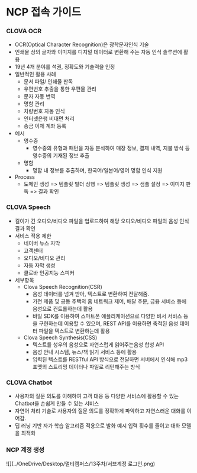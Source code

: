 # NCP 접속 가이드



### CLOVA OCR

- OCR(Optical Character Recognition)은 광학문자인식 기술
- 인쇄물 상의 글자와 이미지를 디지털 데이터로 변환해 주는 자동 인식 솔루션에 활용
- 19년 4개 분야를 석권, 정확도와 기술력을 인정
- 일반적인 활용 사례
  - 문서 파일/ 인쇄물 판독
  - 우편번호 추출을 통한 우편물 관리
  - 문자 자동 번역
  - 명함 관리
  - 차량번호 자동 인식
  - 인터넷은행 비대면 처리
  - 송금 이체 계좌 등록
- 예시
  - 영수증
    - 영수증의 유형과 패턴을 자동 분석하여 매장 정보, 결제 내역, 지불 방식 등 영수증의 기재된 정보 추출
  - 명함
    - 명함 내 정보를 추출하며, 한국어/일본어/영어 명함 인식 지원
- Process
  - 도메인 생성 => 템플릿 빌더 싱행 => 템플릿 생성 => 샘플 설정 => 이미지 판독 => 결과 확인



### CLOVA Speech

- 길이가 긴 오디오/비디오 파일을 업로드하여 해당 오디오/비디오 파일의 음성 인식 결과 확인
- 서비스 적용 제한
  - 네이버 뉴스 자막
  - 고객센터
  - 오디오/비디오 관리
  - 자동 자막 생성
  - 클로바 인공지능 스피커
- 세부항목
  - Clova Speech Recognition(CSR)
    - 음성 데이터를 넘겨 받아, 텍스트로 변환하여 전달해줌.
    - 가전 제품 및 공동 주택의 홈 네트워크 제어, 배달 주문, 금융 서비스 등에 음성으로 컨트롤하는데 활용
    - 바일 SDK를 이용하여 스마트폰 애플리케이션으로 다양한 비서 서비스 등을 구현하는데 이용할 수 있으며, REST API를 이용하면 축적된 음성 데이터 파일을 텍스트로 변환하는데 활용
  - Clova Speech Synthesis(CSS)
    - 텍스트를 성우의 음성으로 자연스럽게 읽어주는음성 합성 API
    - 음성 안내 시스템, 뉴스/책 읽기 서비스 등에 활용
    - 입력된 텍스트를 RESTful API 방식으로 전달하면 서버에서 인식해 mp3 포맷의 스트리밍 데이터나 파일로 리턴해주는 방식



### CLOVA Chatbot

- 사용자의 질문 의도를 이해하여 고객 대응 등 다양한 서비스에 활용할 수 있는 Chatbot을 손쉽게 만들 수 있는 서비스
- 자연어 처리 기술로 사용자의 질문 의도를 정확하게 파악하고 자연스러운 대화를 이어감.
- 딥 러닝 기반 자가 학습 알고리즘 적용으로 발화 예시 입력 횟수를 줄이고 대화 모델을 최적화



### NCP 계정 생성

![](../OneDrive/Desktop/멀티캠퍼스/13주차/서브계정 로그인.png)